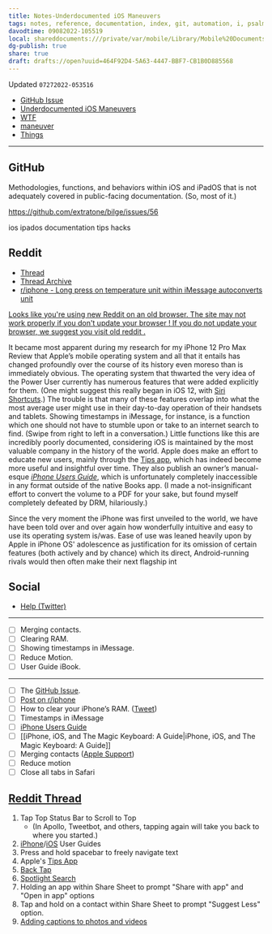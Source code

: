 ```yaml
---
title: Notes-Underdocumented iOS Maneuvers
tags: notes, reference, documentation, index, git, automation, i, psalms, underdocumented
davodtime: 09082022-105519
local: shareddocuments:///private/var/mobile/Library/Mobile%20Documents/iCloud~md~obsidian/Documents/OBSHIDDIAN/drafts/464F92D4-5A63-4447-BBF7-CB1B0D885568.md
dg-publish: true
share: true
draft: drafts://open?uuid=464F92D4-5A63-4447-BBF7-CB1B0D885568
---
```

Updated `07272022-053516`

- [GitHub Issue](https://github.com/extratone/bilge/issues/56)
- [Underdocumented iOS Maneuvers](drafts://open?uuid=6271A84E-D0F9-4881-A20D-B22E88AA9E3B)
- [WTF](https://davidblue.wtf/drafts/464F92D4-5A63-4447-BBF7-CB1B0D885568.html)
- [maneuver](drafts://open?uuid=96BBD706-BF95-40B2-AE70-473893539F41)
- [Things](things:///show?id=BKga4aYF2iuBdrCUi6stXb)

---

## GitHub

Methodologies, functions, and behaviors within iOS and iPadOS that is not adequately covered in public-facing documentation. (So, most of it.)

https://github.com/extratone/bilge/issues/56

ios ipados documentation tips hacks

## Reddit

- [Thread](https://www.reddit.com/r/ios/comments/l5p7ly/underdocumented_ios_functions_stuff_you_wish)
- [Thread Archive](http://archive.today/mWXcZ)
- [r/iphone - Long press on temperature unit within iMessage autoconverts unit](https://reddit.com/r/iphone/comments/w8hyqm/long_press_on_temperature_unit_within_imessage/)

[Looks like you're using new Reddit on an old browser. The site may not work properly if you don't update your browser ! If you do not update your browser, we suggest you visit old reddit .](bear://x-callback-url/open-note?id=3180806F-B004-492B-98A4-41A92D43D1BD-15867-000001F2E122993A)

It became most apparent during my research for my iPhone 12 Pro Max Review that Apple’s mobile operating system and all that it entails has changed profoundly over the course of its history even moreso than is immediately obvious. The operating system that thwarted the very idea of the Power User currently has numerous features that were added explicitly for them. (One might suggest this really began in iOS 12, with [Siri Shortcuts](http://bilge.world/siri-shortcuts-ios12-review).) The trouble is that many of these features overlap into what the most average user might use in their day-to-day operation of their handsets and tablets. Showing timestamps in iMessage, for instance, is a function which one should not have to stumble upon or take to an internet search to find. (Swipe from right to left in a conversation.) Little functions like this are incredibly poorly documented, considering iOS is maintained by the most valuable company in the history of the world.
Apple does make an effort to educate new users, mainly through the [Tips app](https://apps.apple.com/us/app/tips/id1069509450), which has indeed become more useful and insightful over time. They also publish an owner’s manual-esque *[iPhone Users Guide](https://itunes.apple.com/WebObjects/MZStore.woa/wa/viewBook?id=1515995528)*, which is unfortunately completely inaccessible in any format outside of the native Books app. (I made a not-insignificant effort to convert the volume to a PDF for your sake, but found myself completely defeated by DRM, hilariously.) 

Since the very moment the iPhone was first unveiled to the world, we have have been told over and over again how wonderfully intuitive and easy to use its operating system is/was. Ease of use was leaned heavily upon by Apple in iPhone OS' adolescence as justification for its omission of certain features (both actively and by chance) which its direct, Android-running rivals would then often make their next flagship int

## Social

- [Help (Twitter)](https://twitter.com/NeoYokel/status/1533639506422792192)

***

- [ ] Merging contacts.
- [ ] Clearing RAM.
- [ ] Showing timestamps in iMessage.
- [ ] Reduce Motion.
- [ ] User Guide iBook.

- - - -
- [ ] The [GitHub Issue](https://github.com/extratone/bilge/issues/56).
- [ ] [Post on r/iphone](https://www.reddit.com/r/iphone/comments/l5ofja/underdocumented_functions_in_ios_stuff_you_wish/?utm_source=share&utm_medium=ios_app&utm_name=iossmf)
- [ ] How to clear your iPhone’s RAM. ([Tweet](https://twitter.com/neoyokel/status/1344866358333472772?s=21))
- [ ] Timestamps in iMessage
- [ ] [iPhone Users Guide](https://itunes.apple.com/WebObjects/MZStore.woa/wa/viewBook?id=1515995528)
- [ ] [[iPhone, iOS, and The Magic Keyboard: A Guide|iPhone, iOS, and The Magic Keyboard: A Guide]]
- [ ] Merging contacts ([Apple Support](https://support.apple.com/guide/iphone/hide-duplicate-contacts-iph2ab28320d/ios))
- [ ] Reduce motion
- [ ] Close all tabs in Safari

## [Reddit Thread](https://www.reddit.com/r/ios/comments/l5p7ly/underdocumented_ios_functions_stuff_you_wish/)

1. Tap Top Status Bar to Scroll to Top
   + (In Apollo, Tweetbot, and others, tapping again will take you back to where you started.)
2. [iPhone](https://support.apple.com/en-ca/guide/iphone/welcome/ios)/[iOS](https://itunes.apple.com/WebObjects/MZStore.woa/wa/viewBook?id=1515995528) User Guides
3. Press and hold spacebar to freely navigate text
4. Apple's [Tips App](https://apps.apple.com/gb/app/tips/id1069509450)
5. [Back Tap](https://support.apple.com/en-us/HT211781)
6. [Spotlight Search](https://support.apple.com/en-us/HT201285)
7. Holding an app within Share Sheet to prompt "Share with app" and "Open in app" options
8. Tap and hold on a contact within Share Sheet to prompt "Suggest Less" option.
9. [Adding captions to photos and videos](https://www.macrumors.com/how-to/add-captions-photos-iphone-ipad/)